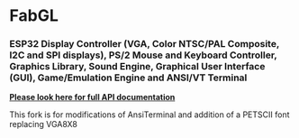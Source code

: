 # FabGL
### **ESP32** Display Controller (VGA, Color NTSC/PAL Composite, I2C and SPI displays), PS/2 Mouse and Keyboard Controller, Graphics Library, Sound Engine, Graphical User Interface (GUI), Game/Emulation Engine and ANSI/VT Terminal

**[Please look here for full API documentation](http://www.fabglib.org)**

This fork is for modifications of AnsiTerminal and addition of a PETSCII font replacing VGA8X8
